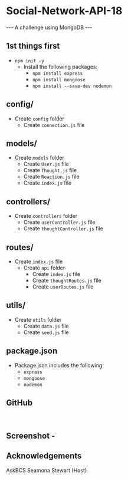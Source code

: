 # Social-Network-API-18

--- A challenge using MongoDB ---

1st things first
----------
* `npm init -y`
    - Install the following packages: 
        * `npm install express`
        * `npm install mongoose`
        * `npm install --save-dev nodemon`

config/
----------
* Create `config` folder
    - Create `connection.js` file

models/
----------
* Create `models` folder
    - Create `User.js` file
    - Create `Thought.js` file
    - Create `Reaction.js` file
    - Create `index.js` file

controllers/
----------
* Create `controllers` folder
    - Create `userController.js` file
    - Create `thoughtController.js` file

routes/
----------
* Create `index.js` file
    - Create `api` folder
        * Create `index.js` file
        * Create `thoughtRoutes.js` file
        * Create `userRoutes.js` file

utils/
----------
* Create `utils` folder
    - Create `data.js` file
    - Create `seed.js` file

package.json 
----------
* Package.json includes the following:
    - `express`
    - `mongoose`
    - `nodemon`

GitHub 
----------
<br/>

Screenshot - 
----------


Acknowledgements
----------------
AskBCS
Seamona Stewart (Host)